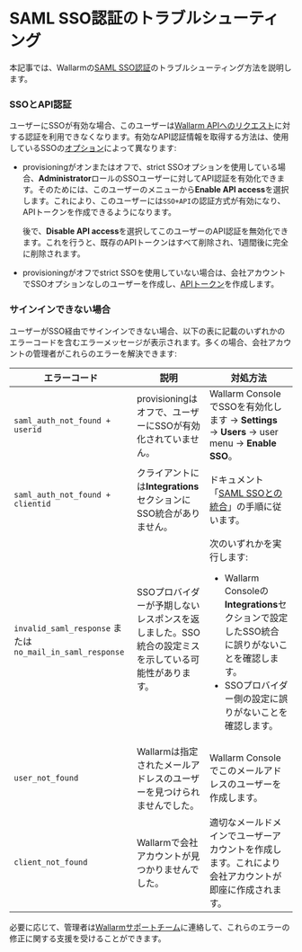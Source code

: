 # SAML SSO認証のトラブルシューティング

本記事では、Wallarmの[SAML SSO認証](intro.md)のトラブルシューティング方法を説明します。

### SSOとAPI認証

ユーザーにSSOが有効な場合、このユーザーは[Wallarm APIへのリクエスト](../../../api/overview.md#your-own-api-client)に対する認証を利用できなくなります。有効なAPI認証情報を取得する方法は、使用しているSSOの[オプション](intro.md#available-options)によって異なります:

* provisioningがオンまたはオフで、strict SSOオプションを使用している場合、**Administrator**ロールのSSOユーザーに対してAPI認証を有効化できます。そのためには、このユーザーのメニューから**Enable API access**を選択します。これにより、このユーザーには`SSO+API`の認証方式が有効になり、APIトークンを作成できるようになります。

    後で、**Disable API access**を選択してこのユーザーのAPI認証を無効化できます。これを行うと、既存のAPIトークンはすべて削除され、1週間後に完全に削除されます。

* provisioningがオフでstrict SSOを使用していない場合は、会社アカウントでSSOオプションなしのユーザーを作成し、[APIトークン](../../../api/overview.md#your-own-api-client)を作成します。

### サインインできない場合

ユーザーがSSO経由でサインインできない場合、以下の表に記載のいずれかのエラーコードを含むエラーメッセージが表示されます。多くの場合、会社アカウントの管理者がこれらのエラーを解決できます:

| エラーコード | 説明 | 対処方法 |
|--|--|--|
| `saml_auth_not_found + userid` | provisioningはオフで、ユーザーにSSOが有効化されていません。 | Wallarm ConsoleでSSOを有効化します → **Settings** → **Users** → user menu → **Enable SSO**。 |
| `saml_auth_not_found + clientid` | クライアントには**Integrations**セクションにSSO統合がありません。 | ドキュメント「[SAML SSOとの統合](intro.md)」の手順に従います。 |
| `invalid_saml_response` または `no_mail_in_saml_response` | SSOプロバイダーが予期しないレスポンスを返しました。SSO統合の設定ミスを示している可能性があります。 | 次のいずれかを実行します:<br><ul><li>Wallarm Consoleの**Integrations**セクションで設定したSSO統合に誤りがないことを確認します。</li><li>SSOプロバイダー側の設定に誤りがないことを確認します。</li></ul> |
| `user_not_found` | Wallarmは指定されたメールアドレスのユーザーを見つけられませんでした。 | Wallarm Consoleでこのメールアドレスのユーザーを作成します。 |
| `client_not_found` | Wallarmで会社アカウントが見つかりませんでした。 | 適切なメールドメインでユーザーアカウントを作成します。これにより会社アカウントが即座に作成されます。 |

必要に応じて、管理者は[Wallarmサポートチーム](mailto:support@wallarm.com)に連絡して、これらのエラーの修正に関する支援を受けることができます。